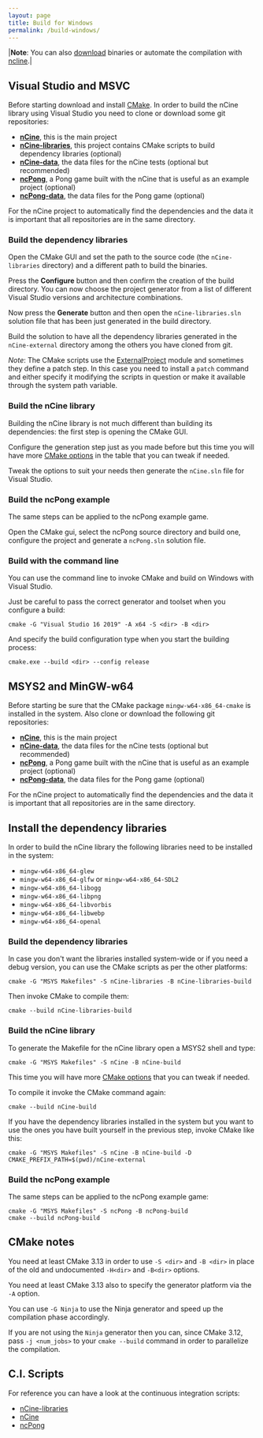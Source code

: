 ```yaml
---
layout: page
title: Build for Windows
permalink: /build-windows/
---
```


|**Note**: You can also [download](/download) binaries or automate the compilation with [ncline](https://github.com/nCine/ncline).|

## Visual Studio and MSVC
Before starting download and install [CMake](https://cmake.org/download/).
In order to build the nCine library using Visual Studio you need to clone or download some git repositories:

- **[nCine](https://github.com/nCine/nCine)**, this is the main project
- **[nCine-libraries](https://github.com/nCine/nCine-libraries)**, this project contains CMake scripts to build dependency libraries (optional)
- **[nCine-data](https://github.com/nCine/nCine-data)**, the data files for the nCine tests (optional but recommended)
- **[ncPong](https://github.com/nCine/ncPong)**, a Pong game built with the nCine that is useful as an example project (optional)
- **[ncPong-data](https://github.com/nCine/ncPong-data)**, the data files for the Pong game (optional)

For the nCine project to automatically find the dependencies and the data it is important that all repositories are in the same directory.

### Build the dependency libraries
Open the CMake GUI and set the path to the source code (the `nCine-libraries` directory) and a different path to build the binaries.

Press the **Configure** button and then confirm the creation of the build directory. You can now choose the project generator from a list of different Visual Studio versions and architecture combinations.

Now press the **Generate** button and then open the `nCine-libraries.sln` solution file that has been just generated in the build directory.

Build the solution to have all the dependency libraries generated in the `nCine-external` directory among the others you have cloned from git.

*Note*: The CMake scripts use the [ExternalProject](https://cmake.org/cmake/help/latest/module/ExternalProject.html) module and sometimes they define a patch step.
In this case you need to install a `patch` command and either specify it modifying the scripts in question or make it available through the system path variable.

### Build the nCine library
Building the nCine library is not much different than building its dependencies: the first step is opening the CMake GUI.

Configure the generation step just as you made before but this time you will have more [CMake options](/cmake-options) in the table that you can tweak if needed.

Tweak the options to suit your needs then generate the `nCine.sln` file for Visual Studio.

### Build the ncPong example
The same steps can be applied to the ncPong example game.

Open the CMake gui, select the ncPong source directory and build one, configure the project and generate a `ncPong.sln` solution file.

### Build with the command line
You can use the command line to invoke CMake and build on Windows with Visual Studio.

Just be careful to pass the correct generator and toolset when you configure a build:

    cmake -G "Visual Studio 16 2019" -A x64 -S <dir> -B <dir>

And specify the build configuration type when you start the building process:

    cmake.exe --build <dir> --config release

## MSYS2 and MinGW-w64
Before starting be sure that the CMake package `mingw-w64-x86_64-cmake` is installed in the system.
Also clone or download the following git repositories:

- **[nCine](https://github.com/nCine/nCine)**, this is the main project
- **[nCine-data](https://github.com/nCine/nCine-data)**, the data files for the nCine tests (optional but recommended)
- **[ncPong](https://github.com/nCine/ncPong)**, a Pong game built with the nCine that is useful as an example project (optional)
- **[ncPong-data](https://github.com/nCine/ncPong-data)**, the data files for the Pong game (optional)

For the nCine project to automatically find the dependencies and the data it is important that all repositories are in the same directory.

## Install the dependency libraries
In order to build the nCine library the following libraries need to be installed in the system:

- `mingw-w64-x86_64-glew`
- `mingw-w64-x86_64-glfw` or `mingw-w64-x86_64-SDL2`
- `mingw-w64-x86_64-libogg`
- `mingw-w64-x86_64-libpng`
- `mingw-w64-x86_64-libvorbis`
- `mingw-w64-x86_64-libwebp`
- `mingw-w64-x86_64-openal`

### Build the dependency libraries
In case you don't want the libraries installed system-wide or if you need a debug version, you can use the CMake scripts as per the other platforms:

    cmake -G "MSYS Makefiles" -S nCine-libraries -B nCine-libraries-build

Then invoke CMake to compile them:

    cmake --build nCine-libraries-build

### Build the nCine library
To generate the Makefile for the nCine library open a MSYS2 shell and type:

    cmake -G "MSYS Makefiles" -S nCine -B nCine-build

This time you will have more [CMake options](/cmake-options) that you can tweak if needed.

To compile it invoke the CMake command again:

    cmake --build nCine-build

If you have the dependency libraries installed in the system but you want to use the ones you have built yourself in the previous step, invoke CMake like this:

    cmake -G "MSYS Makefiles" -S nCine -B nCine-build -D CMAKE_PREFIX_PATH=$(pwd)/nCine-external

### Build the ncPong example
The same steps can be applied to the ncPong example game:

    cmake -G "MSYS Makefiles" -S ncPong -B ncPong-build
    cmake --build ncPong-build

## CMake notes
You need at least CMake 3.13 in order to use `-S <dir>` and `-B <dir>` in place of the old and undocumented `-H<dir>` and `-B<dir>` options.

You need at least CMake 3.13 also to specify the generator platform via the `-A` option.

You can use `-G Ninja` to use the Ninja generator and speed up the compilation phase accordingly.

If you are not using the `Ninja` generator then you can, since CMake 3.12, pass `-j <num_jobs>` to your `cmake --build` command in order to parallelize the compilation.

## C.I. Scripts

For reference you can have a look at the continuous integration scripts:
- [nCine-libraries](https://github.com/nCine/nCine-libraries/blob/master/.github/workflows/windows.yml)
- [nCine](https://github.com/nCine/nCine/blob/master/.github/workflows/windows.yml)
- [ncPong](https://github.com/nCine/ncPong/blob/master/.github/workflows/windows.yml)
